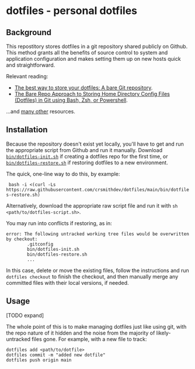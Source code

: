 # dotfiles - personal dotfiles

## Background

This repostitory stores dotfiles in a git repository shared publicly on Github.  This method grants all the benefits of source control to system and application configuration and makes setting them up on new hosts quick and straightforward.

Relevant reading:

- [The best way to store your dotfiles: A bare Git repository](https://www.atlassian.com/git/tutorials/dotfiles).
- [The Bare Repo Approach to Storing Home Directory Config Files (Dotfiles) in Git using Bash, Zsh, or Powershell](https://dev.to/bowmanjd/store-home-directory-config-files-dotfiles-in-git-using-bash-zsh-or-powershell-the-bare-repo-approach-35l3).

...and [many other](https://www.google.com/search?client=firefox-b-1-d&q=dotfiles+bare+git+) resources.

## Installation

Because the repository doesn't exist yet locally, you'll have to get and run the appropriate script from Github and run it manually.  Download [`bin/dotfiles-init.sh`](https://raw.githubusercontent.com/crsmithdev/dotfiles/main/bin/dotfiles-init.sh) if creating a dotfiles repo for the first time, or [`bin/dotfiles-restore.sh`](https://raw.githubusercontent.com/crsmithdev/dotfiles/main/bin/dotfiles-restore.sh) if restoring dotfiles to a new environment.

The quick, one-line way to do this, by example:

`` bash -i <(curl -Ls https://raw.githubusercontent.com/crsmithdev/dotfiles/main/bin/dotfiles-restore.sh)``

Alternatively, download the appropriate raw script file and run it with `sh <path/to/dotfiles-script.sh>`.

You may run into conflicts if restoring, as in:

```
error: The following untracked working tree files would be overwritten by checkout:
        .gitconfig
        bin/dotfiles-init.sh
        bin/dotfiles-restore.sh
        ...
```

In this case, delete or move the existing files, follow the instructions and run `dotfiles checkout` to finish the checkout, and then manually merge any committed files with their local versions, if needed.

## Usage

[TODO expand]

The whole point of this is to make managing dotfiles just like using git, with the repo nature of it hidden and the noise from the majority of likely-untracked files gone.  For example, with a new file to track:

```
dotfiles add <path/to/dotfile>
dotfiles commit -m "added new dotfile"
dotfiles push origin main
```
